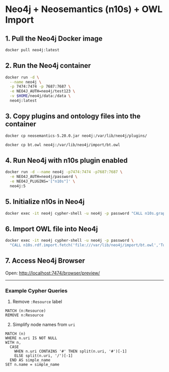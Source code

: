 
# Neo4j + Neosemantics (n10s) + OWL Import

## 1. Pull the Neo4j Docker image

```bash
docker pull neo4j:latest
```

## 2. Run the Neo4j container

```bash
docker run -d \
  --name neo4j \
  -p 7474:7474 -p 7687:7687 \
  -e NEO4J_AUTH=neo4j/test123 \
  -v $HOME/neo4j/data:/data \
  neo4j:latest
```

## 3. Copy plugins and ontology files into the container

```bash
docker cp neosemantics-5.20.0.jar neo4j:/var/lib/neo4j/plugins/

docker cp bt.owl neo4j:/var/lib/neo4j/import/bt.owl
```

## 4. Run Neo4j with n10s plugin enabled

```bash
docker run -d --name neo4j -p7474:7474 -p7687:7687 \
  -e NEO4J_AUTH=neo4j/password \
  -e NEO4J_PLUGINS='["n10s"]' \
  neo4j:5
```

## 5. Initialize n10s in Neo4j

```bash
docker exec -it neo4j cypher-shell -u neo4j -p password "CALL n10s.graphconfig.init();"
```

## 6. Import OWL file into Neo4j

```bash
docker exec -it neo4j cypher-shell -u neo4j -p password \
  "CALL n10s.rdf.import.fetch('file:///var/lib/neo4j/import/bt.owl','Turtle');"
```

## 7. Access Neo4j Browser

Open: [http://localhost:7474/browser/preview/](http://localhost:7474/browser/preview/)

---

### Example Cypher Queries

1. Remove `:Resource` label
    

```cypher
MATCH (n:Resource)
REMOVE n:Resource
```

2. Simplify node names from `uri`
    

```cypher
MATCH (n)
WHERE n.uri IS NOT NULL
WITH n,
  CASE
    WHEN n.uri CONTAINS '#' THEN split(n.uri, '#')[-1]
    ELSE split(n.uri, '/')[-1]
  END AS simple_name
SET n.name = simple_name
```
